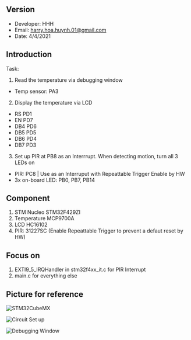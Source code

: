
## Version
* Developer: HHH
* Email: harry.hoa.huynh.01@gmail.com
* Date: 4/4/2021

## Introduction
Task:
1. Read the temperature via debugging window
* Temp sensor: PA3
2. Display the temperature via LCD
* RS	PD1
* EN	PD7
* DB4	PD6
* DB5	PD5
* DB6	PD4
* DB7	PD3
3. Set up PIR at PB8 as an Interrrupt. When detecting motion, turn all 3 LEDs on
* PIR: PC8 | Use as an Interruput with Repeattable Trigger Enable by HW
* 3x on-board LED: PB0, PB7, PB14
		
## Component
1. STM Nucleo STM32F429ZI
2. Temperature MCP9700A
3. LCD HC16102
4. PIR: 31227SC (Enable Repeattable Trigger to prevent a defaut reset by HW)

## Focus on
1. EXTI9_5_IRQHandler in stm32f4xx_it.c for PIR Interrupt
2. main.c for everything else

## Picture for reference
![STM32CubeMX](https://github.com/HHH-01/STM32/blob/f028fc426ff353cd08ee4fa8f19110355a3476b8/Images/STM32CubeMx.PNG)

![Circuit Set up](https://github.com/HHH-01/STM32/blob/f028fc426ff353cd08ee4fa8f19110355a3476b8/Images/Circuit.jpg)

![Debugging Window](https://github.com/HHH-01/STM32/blob/63101e5e8e58ca9a7d79cf8a742d6c34a3291a6b/Images/DebuggingWindow.PNG)
